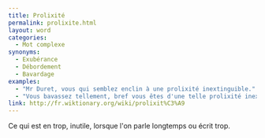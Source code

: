 ```yaml
---
title: Prolixité
permalink: prolixite.html
layout: word
categories:
  - Mot complexe
synonyms:
  - Exubérance
  - Débordement
  - Bavardage
examples:
  - "Mr Duret, vous qui semblez enclin à une prolixité inextinguible."
  - "Vous bavassez tellement, bref vous êtes d'une telle prolixité inextinguible que je me vois forcé d'avancer dans le programme."
link: http://fr.wiktionary.org/wiki/prolixit%C3%A9
---
```


Ce qui est en trop, inutile, lorsque l'on parle longtemps ou écrit trop.

